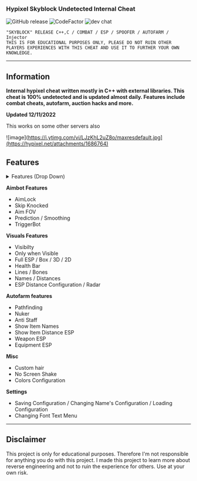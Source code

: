 ###  Hypixel Skyblock Undetected Internal Cheat 
![GitHub release](https://img.shields.io/github/release/ppy/osu.svg)
![CodeFactor](https://www.codefactor.io/repository/github/ppy/osu/badge)
![dev chat](https://discordapp.com/api/guilds/188630481301012481/widget.png?style=shield)
 
 
```sh-session
"SKYBLOCK" RELEASE C++,C / COMBAT / ESP / SPOOFER / AUTOFARM / Injector
THIS IS FOR EDUCATIONAL PURPOSES ONLY, PLEASE DO NOT RUIN OTHER PLAYERS EXPERIENCES WITH THIS CHEAT AND USE IT TO FURTHER YOUR OWN KNOWLEDGE.
``` 
***

## Information
**Internal hypixel cheat written mostly in C++ with external libraries. This cheat is 100% undetected and is updated almost daily. Features include combat cheats, autofarm, auction hacks and more.**

**Updated 12/11/2022**

This works on some other servers also

![image](https://i.ytimg.com/vi/LJzKhL2uZ8o/maxresdefault.jpg](https://hypixel.net/attachments/1686764)
## Features
<details>
<summary>Features (Drop Down)</summary>
  
* **AIMBOT**
  
* **ESP**
  
* **SPOOFER** 

* **DRIVER**

*  **INJECTOR**
  </details>

**Aimbot Features**

* AimLock
* Skip Knocked
* Aim FOV
* Prediction / Smoothing
* TriggerBot

**Visuals Features**

* Visibilty
* Only when Visible
* Full ESP / Box / 3D / 2D
* Health Bar
* Lines / Bones
* Names / Distances
* ESP Distance Configuration / Radar

**Autofarm features**
* Pathfinding
* Nuker
* Anti Staff
* Show Item Names
* Show Item Distance ESP
* Weapon ESP
* Equipment ESP

**Misc**
* Custom hair
* No Screen Shake
* Colors Configuration



**Settings**

* Saving Configuration / Changing Name's Configuration / Loading Configuration
* Changing Font Text Menu
***




## Disclaimer
This project is only for educational purposes. Therefore I'm not responsible for anything you do with this project. I made this project to learn more about reverse engineering and not to ruin the experience for others. Use at your own risk.


